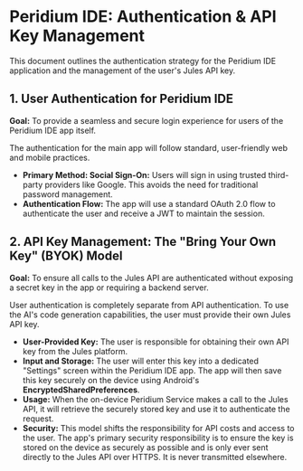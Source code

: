 # Peridium IDE: Authentication & API Key Management

This document outlines the authentication strategy for the Peridium IDE application and the management of the user's Jules API key.

## 1. User Authentication for Peridium IDE
**Goal:** To provide a seamless and secure login experience for users of the Peridium IDE app itself.

The authentication for the main app will follow standard, user-friendly web and mobile practices.

-   **Primary Method: Social Sign-On:** Users will sign in using trusted third-party providers like Google. This avoids the need for traditional password management.
-   **Authentication Flow:** The app will use a standard OAuth 2.0 flow to authenticate the user and receive a JWT to maintain the session.

## 2. API Key Management: The "Bring Your Own Key" (BYOK) Model
**Goal:** To ensure all calls to the Jules API are authenticated without exposing a secret key in the app or requiring a backend server.

User authentication is completely separate from API authentication. To use the AI's code generation capabilities, the user must provide their own Jules API key.

-   **User-Provided Key:** The user is responsible for obtaining their own API key from the Jules platform.
-   **Input and Storage:** The user will enter this key into a dedicated "Settings" screen within the Peridium IDE app. The app will then save this key securely on the device using Android's **EncryptedSharedPreferences**.
-   **Usage:** When the on-device Peridium Service makes a call to the Jules API, it will retrieve the securely stored key and use it to authenticate the request.
-   **Security:** This model shifts the responsibility for API costs and access to the user. The app's primary security responsibility is to ensure the key is stored on the device as securely as possible and is only ever sent directly to the Jules API over HTTPS. It is never transmitted elsewhere.
